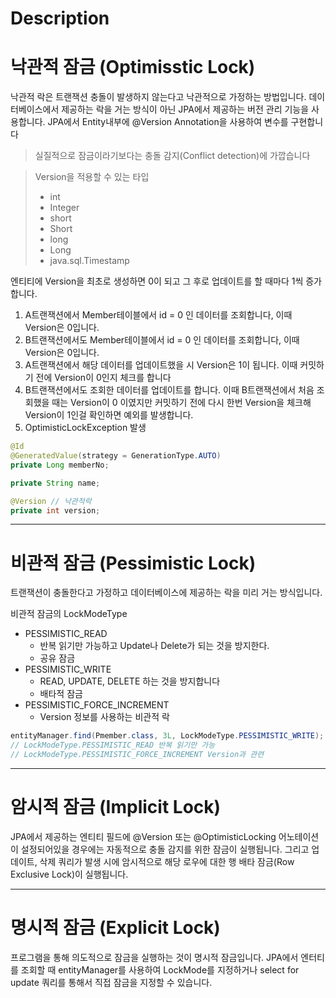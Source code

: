 # Description

# 낙관적 잠금 (Optimisstic Lock)
   
낙관적 락은 트랜잭션 충돌이 발생하지 않는다고 낙관적으로 가정하는 방법입니다.
데이터베이스에서 제공하는 락을 거는 방식이 아닌 JPA에서 제공하는 버전 관리 기능을 사용합니다.
JPA에서 Entity내부에 @Version Annotation을 사용하여 변수를 구현합니다

> 실질적으로 잠금이라기보다는 충돌 감지(Conflict detection)에 가깝습니다

> Version을 적용할 수 있는 타입
> - int
> - Integer
> - short
> - Short
> - long
> - Long
> - java.sql.Timestamp

엔티티에 Version을 최초로 생성하면 0이 되고 그 후로 업데이트를 할 때마다
1씩 증가합니다. 
1. A트랜잭션에서 Member테이블에서 id = 0 인 데이터를 조회합니다, 이때 Version은 0입니다.
2. B트랜잭션에서도 Member테이블에서 id = 0 인 데이터를 조회합니다, 이때 Version은 0입니다.
3. A트랜잭션에서 해당 데이터를 업데이트했을 시 Version은 1이 됩니다. 이때 커밋하기 전에 Version이 0인지 체크를 합니다
4. B트랜잭션에서도 조회한 데이터를 업데이트를 합니다. 이때 B트랜잭션에서 처음 조회했을 때는 Version이 0 이였지만 
    커밋하기 전에 다시 한번 Version을 체크해 Version이 1인걸 확인하면 예외를 발생합니다.
5. OptimisticLockException 발생

``` java
@Id
@GeneratedValue(strategy = GenerationType.AUTO)
private Long memberNo;

private String name;

@Version // 낙관적락
private int version;
```

---

# 비관적 잠금 (Pessimistic Lock)

트랜잭션이 충돌한다고 가정하고 데이터베이스에 제공하는 락을 미리 거는 방식입니다.

비관적 잠금의 LockModeType

- PESSIMISTIC_READ
  - 반복 읽기만 가능하고 Update나 Delete가 되는 것을 방지한다.
  - 공유 잠금
- PESSIMISTIC_WRITE
  - READ, UPDATE, DELETE 하는 것을 방지합니다
  - 배타적 잠금 
- PESSIMISTIC_FORCE_INCREMENT
  - Version 정보를 사용하는 비관적 락

``` java
entityManager.find(Pmember.class, 3L, LockModeType.PESSIMISTIC_WRITE); // lock
// LockModeType.PESSIMISTIC_READ 반복 읽기만 가능
// LockModeType.PESSIMISTIC_FORCE_INCREMENT Version과 관련
```

---

# 암시적 잠금 (Implicit Lock)

JPA에서 제공하는 엔티티 필드에 @Version 또는 @OptimisticLocking 어노테이션이 설정되어있을 경우에는
자동적으로 충돌 감지를 위한 잠금이 실행됩니다. 그리고 업데이트, 삭제 쿼리가 발생 시에
암시적으로 해당 로우에 대한 행 배타 잠금(Row Exclusive Lock)이 실행됩니다.

---

# 명시적 잠금 (Explicit Lock)

프로그램을 통해 의도적으로 잠금을 실행하는 것이 명시적 잠금입니다. 
JPA에서 엔터티를 조회할 때 entityManager를 사용하여 LockMode를 지정하거나 
select for update 쿼리를 통해서 직접 잠금을 지정할 수 있습니다.

    